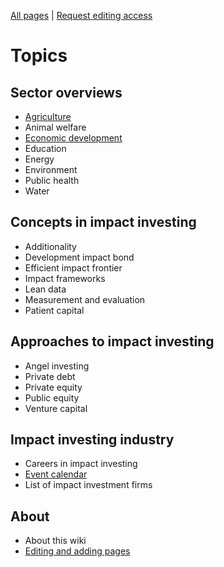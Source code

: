 <!-- TITLE: Welcome to ImpactWiki -->
<!-- SUBTITLE: An open knowledgebase for impact investors, social entrepreneurs and evaluators -->

[All pages](http://impactwiki.org/all) | [Request editing access](http://impactwiki.org/request-edit-access)
# Topics

## Sector overviews
* [Agriculture](/agriculture)
* Animal welfare
* [Economic development](/economic-development)
* Education
* Energy
* Environment
* Public health
* Water
## Concepts in impact investing
* Additionality
* Development impact bond
* Efficient impact frontier
* Impact frameworks
* Lean data
* Measurement and evaluation
* Patient capital
## Approaches to impact investing
* Angel investing
* Private debt
* Private equity
* Public equity
* Venture capital
## Impact investing industry
* Careers in impact investing
* [Event calendar](/event-calendar)
* List of impact investment firms

## About
* About this wiki
* [Editing and adding pages](/editing-pages)
